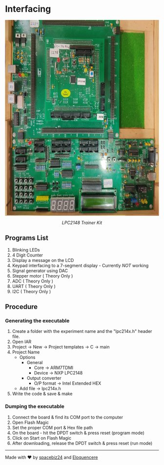 # Interfacing

<p align = "center">
<img src = "Assets/LPC2148.jpg" width = "640" height = "640" align = "center"/>
</p>
<p align = "center">
<em> LPC2148 Trainer Kit </em>
</p>

## Programs List

1. Blinking LEDs
1. 4 Digit Counter
1. Display a message on the LCD
1. Keypad interfacing to a 7-segment display - Currently *NOT* working
1. Signal generator using DAC
1. Stepper motor ( Theory Only )
1. ADC ( Theory Only )
1. UART ( Theory Only )
1. I2C ( Theory Only )

## Procedure
### Generating the executable
1. Create a folder with the experiment name and the "lpc214x.h" header file.
1. Open IAR
1. Project -> New -> Project templates -> C -> main
1. Project Name
      - Options 
        - General
          - Core -> ARM7TDMI
          - Device -> NXP LPC2148
        - Output converter
          - O/P format -> Intel Extended HEX
      - Add file -> lpc214x.h
 1. Write the code & save & make
 
 ### Dumping the executable
 1. Connect the board & find its COM port to the computer
 1. Open Flash Magic
 1. Set the proper COM port & Hex file path
 1. On the board - hit the DPDT switch & press reset (program mode)
 1. Click on Start on Flash Magic
 1. After downloading, release the DPDT switch & press reset (run mode)
 
___
Made with :heart: by [spacebiz24](https://github.com/spacebiz24) and [Eloquencere](https://github.com/Eloquencere)
